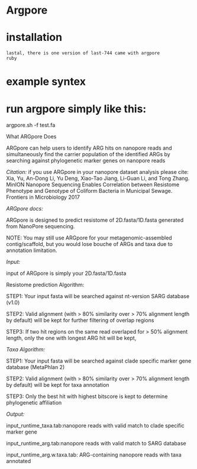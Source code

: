 # Argpore
# installation
	lastal, there is one version of last-744 came with argpore 
	ruby

# example syntex
# run argpore simply like this:
argpore.sh -f test.fa 

What ARGpore Does

ARGpore can help users to identify ARG hits on nanopore reads and simultaneously find the carrier population of the identified ARGs by searching against phylogenetic marker genes on nanopore reads

*Citation:*
if you use ARGpore in your nanopore dataset analysis please cite:
Xia, Yu, An-Dong Li, Yu Deng, Xiao-Tao Jiang, Li-Guan Li, and Tong Zhang. MinION Nanopore Sequencing Enables Correlation between Resistome Phenotype and Genotype of Coliform Bacteria in Municipal Sewage. Frontiers in Microbiology 2017

*ARGpore docs:*

ARGpore is designed to predict resistome of 2D.fasta/1D.fasta generated from NanoPore sequencing.

NOTE: You may still use ARGpore for your metagenomic-assembled contig/scaffold, but you would lose bouche of ARGs and taxa due to annotation limitation.

*Input:*

input of ARGpore is simply your 2D.fasta/1D.fasta

Resistome prediction Algorithm:

STEP1: Your input fasta will be searched against nt-version SARG database (v1.0)

STEP2: Valid alignment (with > 80% similarity over > 70% alignment length by default) will be kept for further filtering of overlap regions

STEP3: If two hit regions on the same read overlaped for > 50% alignment length, only the one with longest ARG hit will be kept,

*Taxa Algorithm:*

STEP1: Your input fasta will be searched against clade specific marker gene database (MetaPhlan 2)

STEP2: Valid alignment (with > 80% similarity over > 70% alignment length by default) will be kept for taxa annotation

STEP3: Only the best hit with highest bitscore is kept to determine phylogenetic affiliation

*Output:*

input_runtime_taxa.tab:nanopore reads with valid match to clade specific marker gene

input_runtime_arg.tab:nanopore reads with valid match to SARG database

input_runtime_arg.w.taxa.tab: ARG-containing nanopore reads with taxa annotated



